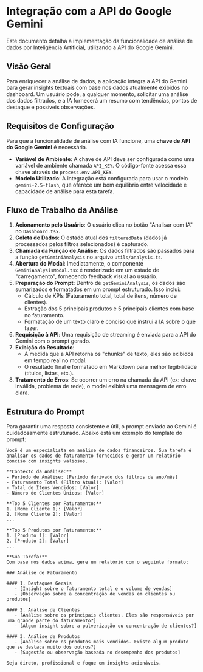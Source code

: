 
# Integração com a API do Google Gemini

Este documento detalha a implementação da funcionalidade de análise de dados por Inteligência Artificial, utilizando a API do Google Gemini.

## Visão Geral

Para enriquecer a análise de dados, a aplicação integra a API do Gemini para gerar insights textuais com base nos dados atualmente exibidos no dashboard. Um usuário pode, a qualquer momento, solicitar uma análise dos dados filtrados, e a IA fornecerá um resumo com tendências, pontos de destaque e possíveis observações.

## Requisitos de Configuração

Para que a funcionalidade de análise com IA funcione, uma **chave de API do Google Gemini** é necessária.

-   **Variável de Ambiente**: A chave de API deve ser configurada como uma variável de ambiente chamada `API_KEY`. O código-fonte acessa essa chave através de `process.env.API_KEY`.
-   **Modelo Utilizado**: A integração está configurada para usar o modelo `gemini-2.5-flash`, que oferece um bom equilíbrio entre velocidade e capacidade de análise para esta tarefa.

## Fluxo de Trabalho da Análise

1.  **Acionamento pelo Usuário**: O usuário clica no botão "Analisar com IA" no `Dashboard.tsx`.
2.  **Coleta de Dados**: O estado atual dos `filteredData` (dados já processados pelos filtros selecionados) é capturado.
3.  **Chamada da Função de Análise**: Os dados filtrados são passados para a função `getGeminiAnalysis` no arquivo `utils/analysis.ts`.
4.  **Abertura do Modal**: Imediatamente, o componente `GeminiAnalysisModal.tsx` é renderizado em um estado de "carregamento", fornecendo feedback visual ao usuário.
5.  **Preparação do Prompt**: Dentro de `getGeminiAnalysis`, os dados são sumarizados e formatados em um prompt estruturado. Isso inclui:
    -   Cálculo de KPIs (Faturamento total, total de itens, número de clientes).
    -   Extração dos 5 principais produtos e 5 principais clientes com base no faturamento.
    -   Formatação de um texto claro e conciso que instrui a IA sobre o que fazer.
6.  **Requisição à API**: Uma requisição de streaming é enviada para a API do Gemini com o prompt gerado.
7.  **Exibição do Resultado**:
    -   À medida que a API retorna os "chunks" de texto, eles são exibidos em tempo real no modal.
    -   O resultado final é formatado em Markdown para melhor legibilidade (títulos, listas, etc.).
8.  **Tratamento de Erros**: Se ocorrer um erro na chamada da API (ex: chave inválida, problema de rede), o modal exibirá uma mensagem de erro clara.

## Estrutura do Prompt

Para garantir uma resposta consistente e útil, o prompt enviado ao Gemini é cuidadosamente estruturado. Abaixo está um exemplo do template do prompt:

```text
Você é um especialista em análise de dados financeiros. Sua tarefa é analisar os dados de faturamento fornecidos e gerar um relatório conciso com insights valiosos.

**Contexto da Análise:**
- Período de Análise: [Período derivado dos filtros de ano/mês]
- Faturamento Total (Filtro Atual): [Valor]
- Total de Itens Vendidos: [Valor]
- Número de Clientes Únicos: [Valor]

**Top 5 Clientes por Faturamento:**
1. [Nome Cliente 1]: [Valor]
2. [Nome Cliente 2]: [Valor]
...

**Top 5 Produtos por Faturamento:**
1. [Produto 1]: [Valor]
2. [Produto 2]: [Valor]
...

**Sua Tarefa:**
Com base nos dados acima, gere um relatório com o seguinte formato:

### Análise de Faturamento

#### 1. Destaques Gerais
   - [Insight sobre o faturamento total e o volume de vendas]
   - [Observação sobre a concentração de vendas em clientes ou produtos]

#### 2. Análise de Clientes
   - [Análise sobre os principais clientes. Eles são responsáveis por uma grande parte do faturamento?]
   - [Algum insight sobre a pulverização ou concentração de clientes?]

#### 3. Análise de Produtos
   - [Análise sobre os produtos mais vendidos. Existe algum produto que se destaca muito dos outros?]
   - [Sugestão ou observação baseada no desempenho dos produtos]

Seja direto, profissional e foque em insights acionáveis.
```
